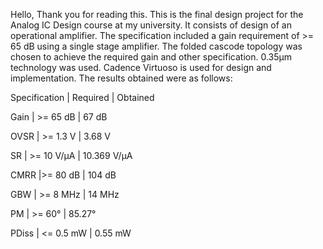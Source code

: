 Hello, 
Thank you for reading this. This is the final design project for the Analog IC Design course at my university. It consists of design of an operational amplifier. The specification included a gain requirement of >= 65 dB using a single stage amplifier. The folded cascode topology was chosen to achieve the required gain and other specification. 0.35µm technology was used. Cadence Virtuoso is used for design and implementation. The results obtained were as follows:


Specification	                   | Required	                | Obtained

   Gain 	                   | >= 65 dB	                | 67 dB
   
   OVSR	                          | >= 1.3 V                      | 3.68 V

   SR	                          | >= 10 V/µA	                | 10.369 V/µA                
         
   CMRR	                          |>= 80 dB	                 | 104 dB
	
   GBW	                          | >= 8 MHz	                 | 14 MHz

   PM	                            | >= 60°	                 | 85.27°

   PDiss                        | <= 0.5 mW	                 | 0.55 mW










	



